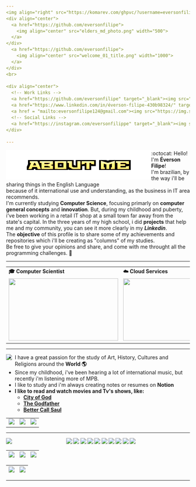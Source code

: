 ```yaml
---
<img align="right" src="https://komarev.com/ghpvc/?username=eversonfilipe&color=7cfc00"><br>
<div align="center">
  <a href="https://github.com/eversonfilipe">
    <img align="center" src="elders_md_photo.png" width="500">
  </a>
</div>
  <a href="https://github.com/eversonfilipe">
    <img align="center" src="welcome_01_title.png" width="1000">
  </a>
</div>
<br>

<div align="center">
  <!-- Work Links -->
  <a href="https://github.com/eversonfilipe" target="_blank"><img src="https://img.shields.io/badge/GitHub-100000?style=for-the-badge&logo=github&logoColor=white" target="_blank"></a>
  <a href="https://www.linkedin.com/in/éverson-filipe-430b98324/" target="_blank"><img src="https://img.shields.io/badge/-LinkedIn-%230077B5?style=for-the-badge&logo=linkedin&logoColor=white" target="_blank"></a>
  <a href = "mailto:eversonfilipe124@gmail.com"><img src="https://img.shields.io/badge/Gmail-D14836?style=for-the-badge&logo=gmail&logoColor=white"></a>
  <!-- Social Links -->
  <a href="https://instagram.com/eversonfilippe" target="_blank"><img src="https://img.shields.io/badge/-Instagram-%23E4405F?style=for-the-badge&logo=instagram&logoColor=white" target="_blank"></a>
</div>

---
```

<div align="left">
  <img align="left" src="about_me.png">
</div> 

:octocat: Hello! I'm <b> Éverson Filipe</b>! <br> I'm brazilian, by the way i'll be sharing things in the English Language <br>
because of it international use and understanding, as the business in IT area recommends. <br>
I'm currently studying <b>Computer Science</b>, focusing primarly on <b>computer general concepts</b> and <b>innovation</b>. But, during
my childhood and puberty, i've been working in a retail IT shop at a small town far away from the state's capital. In the three years of my
high school, i did <b>projects</b> that help me and my community, you can see it more clearly in my <b><i>Linkedin</i></b>.
<br> The <b>objective</b> of this profile is to share some of my achievements and repositories which i'll be creating as "columns" of my studies.
<br> Be free to give your opinions and share, and come with me throught all the programming challenges. 🐶

---

<div align="center">
  <table>
    <tr>
      <td><b>🎓 Computer Scientist</b></td>
      <td><b>☁️ Cloud Services</b></td>
      <td><b>🤖 IoT
    </tr>
    <tr>
      <td><img src="https://i.giphy.com/media/v1.Y2lkPTc5MGI3NjExdnhwYTh6YmZ3MHgxampvbTR0aW8xYzAxanU5a256aXd5MmRlZ2diayZlcD12MV9pbnRlcm5hbF9naWZfYnlfaWQmY3Q9Zw/zOvBKUUEERdNm/giphy.gif" width="300px" height="170px"></td>
      <td><img src="https://i.giphy.com/media/v1.Y2lkPTc5MGI3NjExYWo1N2JhZTViMGdueW84YzQwb2dhZXE0bGRoYW1zd2RwODhzcjhxYyZlcD12MV9pbnRlcm5hbF9naWZfYnlfaWQmY3Q9Zw/TjwGZSdGg1cfDZHQf4/giphy.gif" width="300px" height="170px"> </td>
      <td><img src="https://i.giphy.com/media/v1.Y2lkPTc5MGI3NjExaDQ1NGUzZ2JwN2N4N3l3ODE3ZDhxbW9pcjduZHBvZjF5dXVseXRoaiZlcD12MV9pbnRlcm5hbF9naWZfYnlfaWQmY3Q9Zw/J4yNWuvc2afezrAnQ2/giphy.gif" width="300px" height ="170px"> </td>
    </tr>
  </table>
</div>

---

<div align="left">
  <image align="left" src="PLUS+.png">
<div/>

- I have a great passion for the study of Art, History, Cultures and Religions around the <b>World 🌎</b>
- Since my childhood, i've been hearing a lot of international music, but recently i'm listening more of MPB.
- I like to study and i'm always creating notes or resumes on <b>Notion<b/>
- I like to read and watch movies and Tv's shows, like:
  - <a href='https://www.imdb.com/title/tt0317248/?language=pt-br'>City of God </a>
  -  <a href='https://www.imdb.com/title/tt0068646/?ref_=ext_shr_lnk'>The Godfather</a>
  - <a href='https://www.imdb.com/title/tt3032476/?ref_=ext_shr_lnk'>Better Call Saul</a>

<div align="center">
  <table>
    <tr>
      <td><img src="https://i.giphy.com/media/v1.Y2lkPTc5MGI3NjExeWE5bzBpbGdwZXJsa3p0ZTZmYjN0cnJsNDJ1em9qNjIycmR4Z3ZlayZlcD12MV9pbnRlcm5hbF9naWZfYnlfaWQmY3Q9Zw/k2aU12mKl3lox2yQGK/giphy.gif"></td>
      <td><img src="https://media.giphy.com/media/l4FGGafcOHmrlQxG0/giphy.gif?cid=790b7611sd9ssmkzmw0gywlvmx0oubg9kwcqtoccszpi7gcq&ep=v1_gifs_search&rid=giphy.gif&ct=g"></td>
      <td><img src="https://media.giphy.com/media/v1.Y2lkPTc5MGI3NjExeTh3cXgzNWo5MGdjaDVpZTVoZnBmbXBwYjdxYXlybml0cXN3dW8zaSZlcD12MV9naWZzX3NlYXJjaCZjdD1n/40dEau6bZRO3S/giphy.gif"></td>
    </tr>
  </table>
</div>

---

<div>
  <image align="left" src="HARD SKILLS_title.png">
</div>
<!--  <img height="160em" src="https://github-readme-stats.vercel.app/api?username=andreinaoliveira&show_icons=true&theme=synthwave&include_all_commits=true&count_private=true%22/"> --> 
<div align="center">
  <img src="https://img.shields.io/badge/Raspberry%20Pi-A22846?style=for-the-badge&logo=Raspberry%20Pi&logoColor=white">
  <img src="https://img.shields.io/badge/Notion-000000?style=for-the-badge&logo=notion&logoColor=white">
  <img src="https://img.shields.io/badge/Visual_Studio-5C2D91?style=for-the-badge&logo=visual%20studio&logoColor=white">
  <img src="https://img.shields.io/badge/Visual_Studio_Code-0078D4?style=for-the-badge&logo=visual%20studio%20code&logoColor=white">
  <img src="https://img.shields.io/badge/Arduino_IDE-00979D?style=for-the-badge&logo=arduino&logoColor=white">
  <img src = "https://img.shields.io/badge/Google_Cloud-4285F4?style=for-the-badge&logo=google-cloud&logoColor=white">
  <img src="https://img.shields.io/badge/MySQL-00000F?style=for-the-badge&logo=mysql&logoColor=white">
  <img src="https://img.shields.io/badge/C-00599C?style=for-the-badge&logo=c&logoColor=white">
  <img src="https://img.shields.io/badge/Python-14354C?style=for-the-badge&logo=python&logoColor=white">
  <img src="https://img.shields.io/badge/.NET-5C2D91?style=for-the-badge&logo=.net&logoColor=white">
  <br>
</div>

| ![](http://github-profile-summary-cards.vercel.app/api/cards/stats?username=eversonfilipe&theme=tokyonight) | ![](http://github-profile-summary-cards.vercel.app/api/cards/repos-per-language?username=eversonfilipe&hide=Html&theme=tokyonight) | ![](http://github-profile-summary-cards.vercel.app/api/cards/most-commit-language?username=eversonfilipe&theme=tokyonight) |
| :-: | :-: | :-: |

| ![](http://github-profile-summary-cards.vercel.app/api/cards/profile-details?username=eversonfilipe&theme=tokyonight) | ![](https://github-readme-streak-stats.herokuapp.com/?user=eversonfilipe&theme=tokyonight&hide_border=true&date_format=M%20j%5B%2C%20Y%5D&background=1A1B27&stroke=35AFA3&ring=BF91F3&fire=BF91F3&currStreakNum=BF91F3&sideNums=BF91F3&currStreakLabel=BF91F3&sideLabels=BF91F3&dates=35AFA3) |
| :-: | :-: |

---

